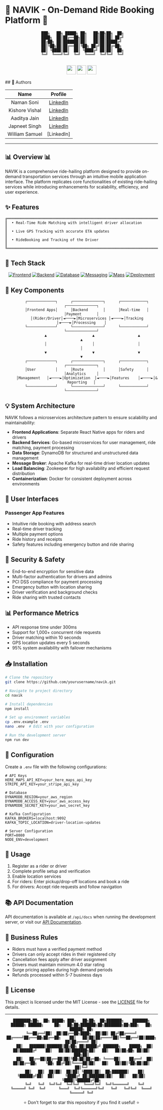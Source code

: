 # 🚗 NAVIK - On-Demand Ride Booking Platform 🚗

<div align="center">

```
 ███╗   ██╗ █████╗ ██╗   ██╗██╗██╗  ██╗
 ████╗  ██║██╔══██╗██║   ██║██║██║ ██╔╝
 ██╔██╗ ██║███████║██║   ██║██║█████╔╝ 
 ██║╚██╗██║██╔══██║╚██╗ ██╔╝██║██╔═██╗ 
 ██║ ╚████║██║  ██║ ╚████╔╝ ██║██║  ██╗
 ╚═╝  ╚═══╝╚═╝  ╚═╝  ╚═══╝  ╚═╝╚═╝  ╚═╝


```

<a href="#features"><img src="https://img.shields.io/badge/FEATURES-4A154B?style=for-the-badge" height="30"></a>
<a href="#tech-stack"><img src="https://img.shields.io/badge/TECH_STACK-FF5733?style=for-the-badge" height="30"></a>
<a href="#installation"><img src="https://img.shields.io/badge/INSTALLATION-007ACC?style=for-the-badge" height="30"></a>

</div>
## 👥 Authors

<div align="center">
  
  | Name | Profile |
  |:---:|:---:|
  | Naman Soni | [LinkedIn](https://www.linkedin.com/in/naman-soni-a46931290) |
  | Kishore Vishal | [LinkedIn](https://www.linkedin.com/in/kishore-vishal/) |
  | Aaditya Jain | [LinkedIn](https://www.linkedin.com/in/aaditya-jain-7b85b028b/) |
  | Japneet Singh | [LinkedIn](https://www.linkedin.com/in/japneet-singh-81347b28b/) |
  | William Samuel | [LinkedIn]|
  
</div>
<hr>

## 📊 Overview 📊

NAVIK is a comprehensive ride-hailing platform designed to provide on-demand transportation services through an intuitive mobile application interface. The platform replicates core functionalities of existing ride-hailing services while introducing enhancements for scalability, efficiency, and user experience.


## ✨ Features

```
╔═══════════════════════════════════════════════════════════════════════╗
║  • Real-Time Ride Matching with intelligent driver allocation          ║
║  • Live GPS Tracking with accurate ETA updates                         ║
║  • RideBooking and Tracking of the Driver                              ║
╚═══════════════════════════════════════════════════════════════════════╝
```

## 🚀 Tech Stack

<div align="center">

[![Frontend](https://img.shields.io/badge/Frontend-React_Native-61DAFB?style=for-the-badge&logo=react&logoColor=white)](https://reactnative.dev/)
[![Backend](https://img.shields.io/badge/Backend-Go-00ADD8?style=for-the-badge&logo=go&logoColor=white)](https://golang.org/)
[![Database](https://img.shields.io/badge/Database-DynamoDB-4053D6?style=for-the-badge&logo=amazon-dynamodb&logoColor=white)](https://aws.amazon.com/dynamodb/)
[![Messaging](https://img.shields.io/badge/Messaging-Apache_Kafka-231F20?style=for-the-badge&logo=apache-kafka&logoColor=white)](https://kafka.apache.org/)
[![Maps](https://img.shields.io/badge/Maps-HereMaps-00AFAA?style=for-the-badge&logo=here&logoColor=white)](https://www.here.com/)
[![Deployment](https://img.shields.io/badge/Deployment-Docker-2496ED?style=for-the-badge&logo=docker&logoColor=white)](https://www.docker.com/)

</div>

## 🌟 Key Components

<div align="center">

```
     ┌─────────────┐      ┌──────────────┐      ┌────────────┐      ┌──────────────┐
     │Frontend Apps│      │Backend       │      │Real-time   │      │Payment       │
     │(Rider/Driver│◄────►│Microservices │◄────►│Tracking    │◄────►│Processing    │
     └─────────────┘      └──────────────┘      └────────────┘      └──────────────┘
          ▲                     ▲                    ▲                    ▲
          │                     │                    │                    │
          ▼                     ▼                    ▼                    ▼
     ┌─────────────┐      ┌──────────────┐      ┌────────────┐      ┌──────────────┐
     │User         │      │Route         │      │Safety      │      │Analytics     │
     │Management   │◄────►│Optimization  │◄────►│Features    │◄────►│& Reporting   │
     └─────────────┘      └──────────────┘      └────────────┘      └──────────────┘
```

</div>

## 💡 System Architecture

NAVIK follows a microservices architecture pattern to ensure scalability and maintainability:

- **Frontend Applications**: Separate React Native apps for riders and drivers
- **Backend Services**: Go-based microservices for user management, ride matching, payment processing
- **Data Storage**: DynamoDB for structured and unstructured data management
- **Message Broker**: Apache Kafka for real-time driver location updates
- **Load Balancing**: Zookeeper for high availability and efficient request distribution
- **Containerization**: Docker for consistent deployment across environments

## 📱 User Interfaces

### Passenger App Features
- Intuitive ride booking with address search
- Real-time driver tracking
- Multiple payment options
- Ride history and receipts
- Safety features including emergency button and ride sharing


## 🔐 Security & Safety

- End-to-end encryption for sensitive data
- Multi-factor authentication for drivers and admins
- PCI DSS compliance for payment processing
- Emergency button with location sharing
- Driver verification and background checks
- Ride sharing with trusted contacts

## 📊 Performance Metrics

- API response time under 300ms
- Support for 1,000+ concurrent ride requests
- Driver matching within 10 seconds
- GPS location updates every 5 seconds
- 95% system availability with failover mechanisms

## 📥 Installation

```bash
# Clone the repository
git clone https://github.com/yourusername/navik.git

# Navigate to project directory
cd navik

# Install dependencies
npm install

# Set up environment variables
cp .env.example .env
nano .env  # Edit with your configuration

# Run the development server
npm run dev
```

## 🔧 Configuration

Create a `.env` file with the following configurations:

```
# API Keys
HERE_MAPS_API_KEY=your_here_maps_api_key
STRIPE_API_KEY=your_stripe_api_key

# Database
DYNAMODB_REGION=your_aws_region
DYNAMODB_ACCESS_KEY=your_aws_access_key
DYNAMODB_SECRET_KEY=your_aws_secret_key

# Kafka Configuration
KAFKA_BROKERS=localhost:9092
KAFKA_TOPIC_LOCATION=driver-location-updates

# Server Configuration
PORT=8080
NODE_ENV=development
```

## 📝 Usage

1. Register as a rider or driver
2. Complete profile setup and verification
3. Enable location services
4. For riders: Enter pickup/drop-off locations and book a ride
5. For drivers: Accept ride requests and follow navigation

## 📚 API Documentation

API documentation is available at `/api/docs` when running the development server, or visit our [API Documentation](https://api.navik.example.com/docs).

## 💼 Business Rules

- Riders must have a verified payment method
- Drivers can only accept rides in their registered city
- Cancellation fees apply after driver assignment
- Drivers must maintain minimum 4.0 star rating
- Surge pricing applies during high demand periods
- Refunds processed within 5-7 business days



## 📄 License

This project is licensed under the MIT License - see the [LICENSE](LICENSE) file for details.

---

<div align="center">

```
████████╗██╗  ██╗ █████╗ ███╗   ██╗██╗  ██╗███████╗    ███████╗ ██████╗ ██████╗     ██╗   ██╗██╗███████╗██╗████████╗██╗███╗   ██╗ ██████╗ ██╗
╚══██╔══╝██║  ██║██╔══██╗████╗  ██║██║ ██╔╝██╔════╝    ██╔════╝██╔═══██╗██╔══██╗    ██║   ██║██║██╔════╝██║╚══██╔══╝██║████╗  ██║██╔════╝ ██║
   ██║   ███████║███████║██╔██╗ ██║█████╔╝ ███████╗    █████╗  ██║   ██║██████╔╝    ██║   ██║██║███████╗██║   ██║   ██║██╔██╗ ██║██║  ███╗██║
   ██║   ██╔══██║██╔══██║██║╚██╗██║██╔═██╗ ╚════██║    ██╔══╝  ██║   ██║██╔══██╗    ╚██╗ ██╔╝██║╚════██║██║   ██║   ██║██║╚██╗██║██║   ██║╚═╝
   ██║   ██║  ██║██║  ██║██║ ╚████║██║  ██╗███████║    ██║     ╚██████╔╝██║  ██║     ╚████╔╝ ██║███████║██║   ██║   ██║██║ ╚████║╚██████╔╝██╗
   ╚═╝   ╚═╝  ╚═╝╚═╝  ╚═╝╚═╝  ╚═══╝╚═╝  ╚═╝╚══════╝    ╚═╝      ╚═════╝ ╚═╝  ╚═╝      ╚═══╝  ╚═╝╚══════╝╚═╝   ╚═╝   ╚═╝╚═╝  ╚═══╝ ╚═════╝ ╚═╝
```

⭐ Don't forget to star this repository if you find it useful! ⭐

</div>

